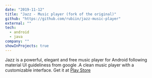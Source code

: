 ```yaml
---
date: "2019-11-12"
title: "Jazz - Music player (fork of the original)"
github: "https://github.com/rubiin/jazz-music-player"
external: ""
tech:
  - android
  - java
company: ""
showInProjects: true
---
```


Jazz is a powerful, elegant and free music player for Android following material UI guideliness from google .A clean music player with a customizable interface.
Get it at [Play Store](https://play.google.com/store/apps/details?id=rubin.jazz)

